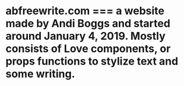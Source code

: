 # abfreewrite.com  === a website made by Andi Boggs and started around January 4, 2019. Mostly consists of Love components, or props functions to stylize text and some writing. 

